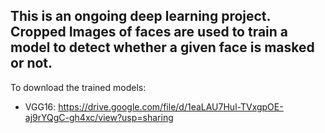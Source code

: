 This is an ongoing deep learning project. Cropped Images of faces are used to train a model to detect whether a given face is masked or not.
---------------------
To download the trained models:
  - VGG16: https://drive.google.com/file/d/1eaLAU7Hul-TVxgpOE-aj9rYQgC-gh4xc/view?usp=sharing
